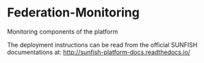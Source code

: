 # Federation-Monitoring
Monitoring components of the platform

The deployment instructions can be read from the official SUNFISH documentations at: http://sunfish-platform-docs.readthedocs.io/
